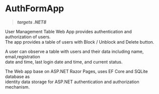 # AuthFormApp

> ***targets .NET8***

User Management Table Web App provides authentication and authorization of users.\
The app provides a table of users with Block / Unblock and Delete button.

A user can observe a table with users and their data including name, email,registration\
date and time, last login date and time, and current status.

The Web app base on ASP.NET Razor Pages, uses EF Core and SQLite database as\
identity data storage for ASP.NET authentication and authorization mechanism.